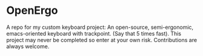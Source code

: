 # OpenErgo

A repo for my custom keyboard project: An open-source, semi-ergonomic, emacs-oriented
keyboard with trackpoint. (Say that 5 times fast). This project may
never be completed so enter at your own risk. Contributions are always welcome.
